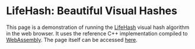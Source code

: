 # LifeHash: Beautiful Visual Hashes

This page is a demonstration of running the [LifeHash](https://github.com/BlockchainCommons/bc-lifehash) visual hash algorithm in the web browser. It uses the reference C++ implementation compiled to [WebAssembly](https://webassembly.org/). The page itself can be accessed [here](https://blockchaincommons.github.io/lifehash-web/).
